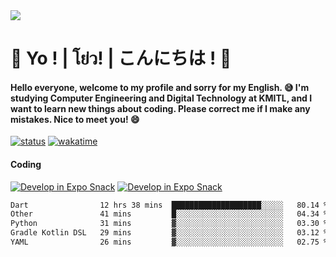 <a href="#">
  <img src="https://user-images.githubusercontent.com/53619535/207896410-fee92aa4-65f2-4b27-91d3-86f8424178d3.gif" />
</a>

# 👋 Yo ! | โย่ว! | こんにちは ! 👋

<h4>Hello everyone, welcome to my profile and sorry for my English. 😅
I'm studying Computer Engineering and Digital Technology at KMITL, and I want to learn new things about coding. Please correct me if I make any mistakes. Nice to meet you! 😄</h4>

[![status](https://img.shields.io/badge/Freelance_status-Not_Avaliable-red)](https://whyzotee.vercel.app)
[![wakatime](https://wakatime.com/badge/user/3ff4daa0-dc37-4cca-9446-11cce239b396.svg)](https://wakatime.com/@3ff4daa0-dc37-4cca-9446-11cce239b396)

#### Coding
[![Develop in Expo Snack](https://img.shields.io/badge/Flutter-119EFF.svg?style=for-the-badge&logo=flutter&labelColor=FFF&logoColor=119EFF)](https://flutter.dev/)
[![Develop in Expo Snack](https://img.shields.io/badge/Expo-000.svg?style=for-the-badge&logo=EXPO&labelColor=FFF&logoColor=000)](https://expo.dev/)

<!--START_SECTION:waka-->

```txt
Dart                12 hrs 38 mins  ████████████████████░░░░░   80.14 %
Other               41 mins         █░░░░░░░░░░░░░░░░░░░░░░░░   04.34 %
Python              31 mins         ▓░░░░░░░░░░░░░░░░░░░░░░░░   03.30 %
Gradle Kotlin DSL   29 mins         ▓░░░░░░░░░░░░░░░░░░░░░░░░   03.12 %
YAML                26 mins         ▓░░░░░░░░░░░░░░░░░░░░░░░░   02.75 %
```

<!--END_SECTION:waka-->
